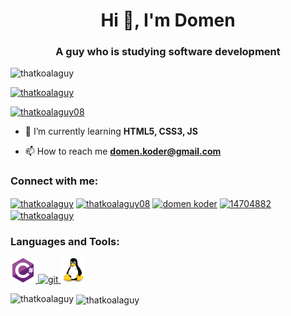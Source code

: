 <h1 align="center">Hi 👋, I'm Domen</h1>
<h3 align="center">A guy who is studying software development</h3>

<p align="left"> <img src="https://komarev.com/ghpvc/?username=thatkoalaguy&label=Profile%20views&color=0e75b6&style=flat" alt="thatkoalaguy" /> </p>

<p align="left"> <a href="https://github.com/ryo-ma/github-profile-trophy"><img src="https://github-profile-trophy.vercel.app/?username=thatkoalaguy" alt="thatkoalaguy" /></a> </p>

<p align="left"> <a href="https://twitter.com/thatkoalaguy08" target="blank"><img src="https://img.shields.io/twitter/follow/thatkoalaguy08?logo=twitter&style=for-the-badge" alt="thatkoalaguy08" /></a> </p>

- 🌱 I’m currently learning **HTML5, CSS3, JS**

- 📫 How to reach me **domen.koder@gmail.com**

<h3 align="left">Connect with me:</h3>
<p align="left">
<a href="https://dev.to/thatkoalaguy" target="blank"><img align="center" src="https://raw.githubusercontent.com/rahuldkjain/github-profile-readme-generator/master/src/images/icons/Social/devto.svg" alt="thatkoalaguy" height="30" width="40" /></a>
<a href="https://twitter.com/thatkoalaguy08" target="blank"><img align="center" src="https://raw.githubusercontent.com/rahuldkjain/github-profile-readme-generator/master/src/images/icons/Social/twitter.svg" alt="thatkoalaguy08" height="30" width="40" /></a>
<a href="https://linkedin.com/in/domen koder" target="blank"><img align="center" src="https://raw.githubusercontent.com/rahuldkjain/github-profile-readme-generator/master/src/images/icons/Social/linked-in-alt.svg" alt="domen koder" height="30" width="40" /></a>
<a href="https://stackoverflow.com/users/14704882" target="blank"><img align="center" src="https://raw.githubusercontent.com/rahuldkjain/github-profile-readme-generator/master/src/images/icons/Social/stack-overflow.svg" alt="14704882" height="30" width="40" /></a>
<a href="https://www.leetcode.com/thatkoalaguy" target="blank"><img align="center" src="https://raw.githubusercontent.com/rahuldkjain/github-profile-readme-generator/master/src/images/icons/Social/leet-code.svg" alt="thatkoalaguy" height="30" width="40" /></a>
</p>

<h3 align="left">Languages and Tools:</h3>
<p align="left"> <a href="https://www.w3schools.com/cs/" target="_blank" rel="noreferrer"> <img src="https://raw.githubusercontent.com/devicons/devicon/master/icons/csharp/csharp-original.svg" alt="csharp" width="40" height="40"/> </a> <a href="https://git-scm.com/" target="_blank" rel="noreferrer"> <img src="https://www.vectorlogo.zone/logos/git-scm/git-scm-icon.svg" alt="git" width="40" height="40"/> </a> <a href="https://www.linux.org/" target="_blank" rel="noreferrer"> <img src="https://raw.githubusercontent.com/devicons/devicon/master/icons/linux/linux-original.svg" alt="linux" width="40" height="40"/> </a> </p>

<p><img align="left" src="https://github-readme-stats.vercel.app/api/top-langs?username=thatkoalaguy&show_icons=true&locale=en&layout=compact" alt="thatkoalaguy" /></p>

<p>&nbsp;<img align="center" src="https://github-readme-stats.vercel.app/api?username=thatkoalaguy&show_icons=true&locale=en" alt="thatkoalaguy" /></p>
